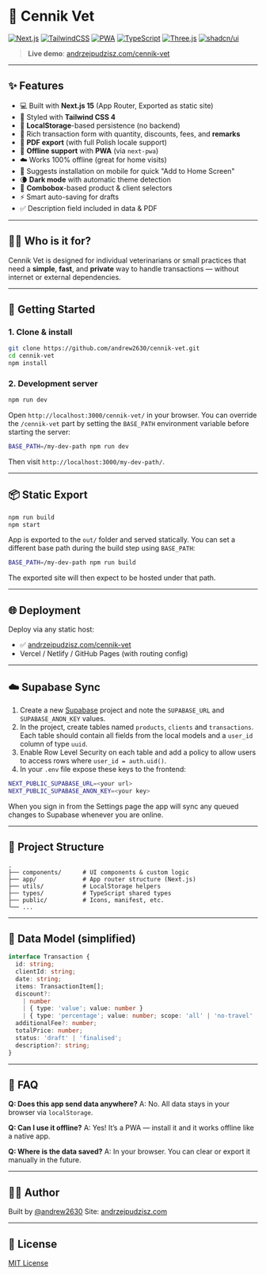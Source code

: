 # 🐾 Cennik Vet

[![Next.js](https://img.shields.io/badge/Next.js-15-blue?style=flat-square)](https://nextjs.org/)
[![TailwindCSS](https://img.shields.io/badge/TailwindCSS-4.x-38bdf8?style=flat-square&logo=tailwindcss&logoColor=white)](https://tailwindcss.com/)
[![PWA](https://img.shields.io/badge/PWA-enabled-5cb85c?style=flat-square)](https://web.dev/progressive-web-apps/)
[![TypeScript](https://img.shields.io/badge/TypeScript-5-blue?style=flat-square&logo=typescript)](https://www.typescriptlang.org/)
[![Three.js](https://img.shields.io/badge/Three.js-000?logo=threedotjs&logoColor=fff)](https://threejs.org/)
[![shadcn/ui](https://img.shields.io/badge/shadcn%2Fui-000?logo=shadcnui&logoColor=fff)](https://ui.shadcn.com/)

> **Live demo**: [andrzejpudzisz.com/cennik-vet](https://andrzejpudzisz.com/cennik-vet)

---

## ✨ Features

- 💻 Built with **Next.js 15** (App Router, Exported as static site)
- 🎨 Styled with **Tailwind CSS 4**
- 🧠 **LocalStorage**-based persistence (no backend)
- 📝 Rich transaction form with quantity, discounts, fees, and **remarks**
- 📄 **PDF export** (with full Polish locale support)
- 🔌 **Offline support** with **PWA** (via `next-pwa`)
- ☁️ Works 100% offline (great for home visits)
- 📲 Suggests installation on mobile for quick "Add to Home Screen"
- 🌘 **Dark mode** with automatic theme detection
- 🧾 **Combobox**-based product & client selectors
- ⚡ Smart auto-saving for drafts
- ✅ Description field included in data & PDF

---

## 🧑‍⚕️ Who is it for?

Cennik Vet is designed for individual veterinarians or small practices that need a **simple**, **fast**, and **private** way to handle transactions — without internet or external dependencies.

---

## 🚀 Getting Started

### 1. Clone & install

```bash
git clone https://github.com/andrew2630/cennik-vet.git
cd cennik-vet
npm install
````

### 2. Development server

```bash
npm run dev
```

Open `http://localhost:3000/cennik-vet/` in your browser. You can override the
`/cennik-vet` part by setting the `BASE_PATH` environment variable before
starting the server:

```bash
BASE_PATH=/my-dev-path npm run dev
```

Then visit `http://localhost:3000/my-dev-path/`.

---

## 📦 Static Export

```bash
npm run build
npm start
```

App is exported to the `out/` folder and served statically. You can set a
different base path during the build step using `BASE_PATH`:

```bash
BASE_PATH=/my-dev-path npm run build
```

The exported site will then expect to be hosted under that path.

---

## 🌐 Deployment

Deploy via any static host:

* ✅ [andrzejpudzisz.com/cennik-vet](https://andrzejpudzisz.com/cennik-vet)
* Vercel / Netlify / GitHub Pages (with routing config)

---

## ☁️ Supabase Sync

1. Create a new [Supabase](https://supabase.com/) project and note the `SUPABASE_URL` and `SUPABASE_ANON_KEY` values.
2. In the project, create tables named `products`, `clients` and `transactions`. Each table should contain all fields from the local models and a `user_id` column of type `uuid`.
3. Enable Row Level Security on each table and add a policy to allow users to access rows where `user_id = auth.uid()`.
4. In your `.env` file expose these keys to the frontend:

```bash
NEXT_PUBLIC_SUPABASE_URL=<your url>
NEXT_PUBLIC_SUPABASE_ANON_KEY=<your key>
```

When you sign in from the Settings page the app will sync any queued changes to Supabase whenever you are online.

---

## 📁 Project Structure

```
.
├── components/      # UI components & custom logic
├── app/             # App router structure (Next.js)
├── utils/           # LocalStorage helpers
├── types/           # TypeScript shared types
├── public/          # Icons, manifest, etc.
└── ...
```

---

## 🧾 Data Model (simplified)

```ts
interface Transaction {
  id: string;
  clientId: string;
  date: string;
  items: TransactionItem[];
  discount?:
    | number
    | { type: 'value'; value: number }
    | { type: 'percentage'; value: number; scope: 'all' | 'no-travel' | 'services' | 'products' };
  additionalFee?: number;
  totalPrice: number;
  status: 'draft' | 'finalised';
  description?: string;
}
```
---

## 🙋 FAQ

**Q: Does this app send data anywhere?**
A: No. All data stays in your browser via `localStorage`.

**Q: Can I use it offline?**
A: Yes! It’s a PWA — install it and it works offline like a native app.

**Q: Where is the data saved?**
A: In your browser. You can clear or export it manually in the future.

---

## 🧑‍💻 Author

Built by [@andrew2630](https://github.com/andrew2630)
Site: [andrzejpudzisz.com](https://andrzejpudzisz.com)

---

## 🪪 License

[MIT License](./LICENSE)
